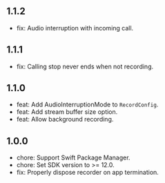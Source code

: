 ## 1.1.2
* fix: Audio interruption with incoming call.

## 1.1.1
* fix: Calling stop never ends when not recording.

## 1.1.0
* feat: Add AudioInterruptionMode to `RecordConfig`.
* feat: Add stream buffer size option.
* feat: Allow background recording.

## 1.0.0
* chore: Support Swift Package Manager.
* chore: Set SDK version to >= 12.0.
* fix: Properly dispose recorder on app termination.
